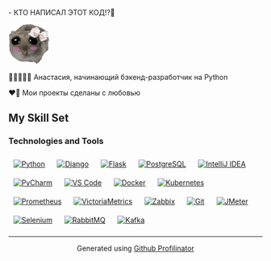 
<p> - КТО НАПИСАЛ ЭТОТ КОД!?😤</p>
<p><img width="80" height="80" src="https://github.com/chuania/chuania/blob/main/mouse.png"></p>

<p> 👩🏼‍💻👋🏻 Анастасия, начинающий бэкенд-разработчик на Python</p>
<p> ❤️🐍 Мои проекты сделаны с любовью</p> 

  
  



## My Skill Set  


### Technologies and Tools  
<p>
<a href="https://www.python.org/" target="_blank"><img style="margin: 10px" src="https://profilinator.rishav.dev/skills-assets/python-original.svg" alt="Python" height="50" /></a>  
<a href="https://www.djangoproject.com/" target="_blank"><img style="margin: 10px" src="https://profilinator.rishav.dev/skills-assets/django-original.svg" alt="Django" height="50" /></a>  
<a href="https://flask.palletsprojects.com/" target="_blank"><img style="margin: 10px" src="https://profilinator.rishav.dev/skills-assets/flask.png" alt="Flask" height="50" /></a>  
<a href="https://www.postgresql.org/" target="_blank"><img style="margin: 10px" src="https://profilinator.rishav.dev/skills-assets/postgresql-original-wordmark.svg" alt="PostgreSQL" height="50" /></a>  
<a href="https://www.jetbrains.com/idea/" target="_blank"><img style="margin: 10px" src="https://profilinator.rishav.dev/skills-assets/intellij-idea-original-wordmark.svg" alt="IntelliJ IDEA" height="50" /></a>  
<a href="https://www.jetbrains.com/pycharm/" target="_blank"><img style="margin: 10px" src="https://profilinator.rishav.dev/skills-assets/pycharm-original-wordmark.svg" alt="PyCharm" height="50" /></a>  
<a href="https://code.visualstudio.com/" target="_blank"><img style="margin: 10px" src="https://profilinator.rishav.dev/skills-assets/visual-studio-code-original.svg" alt="VS Code" height="50" /></a>  
<a href="https://www.docker.com/" target="_blank"><img style="margin: 10px" src="https://profilinator.rishav.dev/skills-assets/docker-original-wordmark.svg" alt="Docker" height="50" /></a>  
<a href="https://kubernetes.io/" target="_blank"><img style="margin: 10px" src="https://profilinator.rishav.dev/skills-assets/kubernetes.png" alt="Kubernetes" height="50" /></a>  
<a href="https://prometheus.io/" target="_blank"><img style="margin: 10px" src="https://profilinator.rishav.dev/skills-assets/prometheus.png" alt="Prometheus" height="50" /></a>  
<a href="https://victoriametrics.com/" target="_blank"><img style="margin: 10px" src="https://profilinator.rishav.dev/skills-assets/victoria-metrics.png" alt="VictoriaMetrics" height="50" /></a>  
<a href="https://www.zabbix.com/" target="_blank"><img style="margin: 10px" src="https://profilinator.rishav.dev/skills-assets/zabbix-original.svg" alt="Zabbix" height="50" /></a>  
<a href="https://git-scm.com/" target="_blank"><img style="margin: 10px" src="https://profilinator.rishav.dev/skills-assets/git-scm-icon.svg" alt="Git" height="50" /></a>  
<a href="https://jmeter.apache.org/" target="_blank"><img style="margin: 10px" src="https://profilinator.rishav.dev/skills-assets/apache-jmeter-icon.svg" alt="JMeter" height="50" /></a>  
<a href="https://www.selenium.dev/" target="_blank"><img style="margin: 10px" src="https://profilinator.rishav.dev/skills-assets/selenium-original.svg" alt="Selenium" height="50" /></a>  
<a href="https://www.rabbitmq.com/" target="_blank"><img style="margin: 10px" src="https://profilinator.rishav.dev/skills-assets/rabbitmq-original-wordmark.svg" alt="RabbitMQ" height="50" /></a>  
<a href="https://kafka.apache.org/" target="_blank"><img style="margin: 10px" src="https://profilinator.rishav.dev/skills-assets/apache-kafka-original-wordmark.svg" alt="Kafka" height="50" /></a>  
</p>



----
<div align="center">Generated using <a href="https://profilinator.rishav.dev/" target="_blank">Github Profilinator</a></div>
